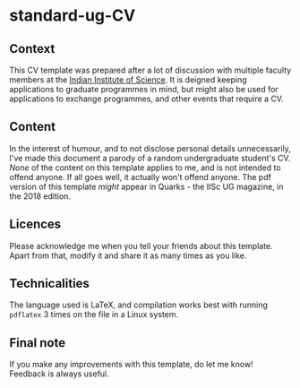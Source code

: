 # standard-ug-CV

## Context
This CV template was prepared after a lot of discussion with multiple faculty members at the [Indian Institute of Science](https://iisc.ac.in). It is deigned keeping applications to graduate programmes in mind, but might also be used for applications to exchange programmes, and other events that require a CV.

## Content
In the interest of humour, and to not disclose personal details unnecessarily, I've made this document a parody of a random undergraduate student's CV. _None_ of the content on this template applies to me, and is not intended to offend anyone. If all goes well, it actually won't offend anyone. The pdf version of this template _might_ appear in Quarks - the IISc UG magazine, in the 2018 edition.

## Licences
Please acknowledge me when you tell your friends about this template. Apart from that, modify it and share it as many times as you like.

## Technicalities
The language used is LaTeX, and compilation works best with running `pdflatex` 3 times on the file in a Linux system. 

## Final note
If you make any improvements with this template, do let me know! Feedback is always useful.

